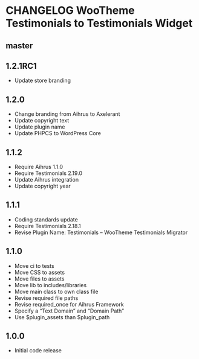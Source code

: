 # CHANGELOG WooTheme Testimonials to Testimonials Widget

## master

## 1.2.1RC1
* Update store branding

## 1.2.0
* Change branding from Aihrus to Axelerant
* Update copyright text
* Update plugin name
* Update PHPCS to WordPress Core

## 1.1.2
* Require Aihrus 1.1.0
* Require Testimonials 2.19.0
* Update Aihrus integration
* Update copyright year

## 1.1.1
* Coding standards update
* Require Testimonials 2.18.1
* Revise Plugin Name: Testimonials – WooTheme Testimonials Migrator

## 1.1.0
* Move ci to tests
* Move CSS to assets
* Move files to assets
* Move lib to includes/libraries
* Move main class to own class file
* Revise required file paths
* Revise required_once for Aihrus Framework
* Specify a “Text Domain” and “Domain Path”
* Use $plugin_assets than $plugin_path

## 1.0.0
* Initial code release 